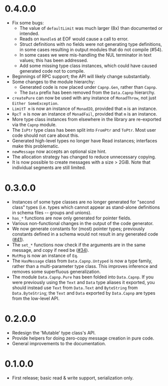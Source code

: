 # 0.4.0.0

* Fix some bugs:
  * The value of `defaultLimit` was much larger (8x) than documented or
    intended.
  * Reads on `Handle`s at EOF would cause a call to error.
  * Struct definitions with no fields were not generating type
    definitions, in some cases resulting in output modules that do
    not compile (#54).
  * In some cases we were mis-handling the NUL terminator in text
    values; this has been addressed.
  * Add some missing type class instances, which could have caused
    generated code not to compile.
* Beginnings of RPC support; the API will likely change substantially.
* Some changes to the module hierarchy:
  * Generated code is now placed under `Capnp.Gen`, rather than `Capnp`.
  * The `Data` prefix has been removed from the `Data.Capnp` hierarchy.
* `createPure` can now be used with any instance of `MonadThrow`, not
  just `Either SomeException`.
* `LimitT m` is now an instance of `MonadIO`, provided that `m` is an
  instance.
* `RpcT m` is now an instance of `MonadFail`, provided that `m` is an
  instance.
* More type class instances from elsewhere in the library are
  re-exported via the `Capnp` module.
* The `IsPtr` type class has been split into `FromPtr` and `ToPtr`. Most
  user code should not care about this.
* Generated high-level types no longer have Read instances; interfaces
  make this problematic.
* `newMessage` now accepts an optional size hint.
* The allocation strategy has changed to reduce unnecessary copying.
* It is now possible to create messages with a size > 2GiB. Note that
  individual segments are still limited.

# 0.3.0.0

* Instances of some type classes are no longer generated for "second
  class" types (i.e. types which cannot appear as stand-alone
  definitions in schema files -- groups and unions).
* `has_*` functions are now only generated for pointer fields.
* Various non-functional changes in the output of the code generator.
* We now generate constants for (most) pointer types; previously
  constants defined in a schema would not result in any generated code
  ([#41][issue41]).
* The `set_*` functions now check if the arguments are in the same
  message, and copy if need be ([#34][issue34]).
* `MutMsg` is now an instance of `Eq`.
* The `HasMessage` class from `Data.Capnp.Untyped` is now a type family,
  rather than a multi-parameter type class. This improves inference and
  removes some superfluous generalization.
* The module `Data.Capnp.Pure` has been folded into `Data.Capnp`. If you
  were previously using the `Text` and `Data` type aliases it exported,
  you should instead use `Text` from `Data.Text` and `ByteString` from
  `Data.ByteString`; the `Text` and `Data` exported by `Data.Capnp` are
  types from the low-level API.

# 0.2.0.0

* Redesign the 'Mutable' type class's API.
* Provide helpers for doing zero-copy message creation in pure code.
* General improvements to the documentation.

# 0.1.0.0

* First release; basic read & write support, serialization only.

[issue41]: https://github.com/zenhack/haskell-capnp/issues/41
[issue34]: https://github.com/zenhack/haskell-capnp/issues/34
